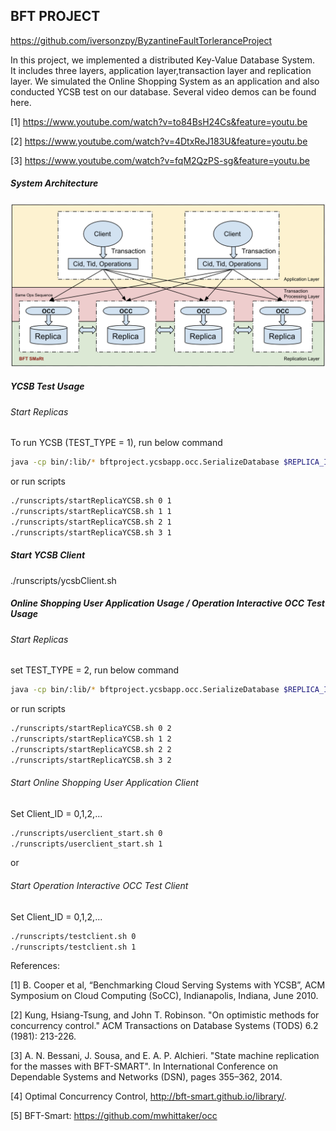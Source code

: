 ## BFT PROJECT
https://github.com/iversonzpy/ByzantineFaultTorleranceProject


In this project, we implemented a distributed Key-Value Database System.  
It includes three layers, application layer,transaction layer and replication layer.
We simulated the Online Shopping System as an application and also conducted YCSB test on our database.
Several video demos can be found here.

[1] https://www.youtube.com/watch?v=to84BsH24Cs&feature=youtu.be

[2] https://www.youtube.com/watch?v=4DtxReJ183U&feature=youtu.be

[3] https://www.youtube.com/watch?v=fqM2QzPS-sg&feature=youtu.be


##### System Architecture

![ImageOfStruture](https://raw.githubusercontent.com/iversonzpy/ByzantineFaultTorleranceProject/master/images/Structure.png)


##### YCSB Test Usage

###### Start Replicas

To run YCSB (TEST_TYPE = 1), run below command
```bash
java -cp bin/:lib/* bftproject.ycsbapp.occ.SerializeDatabase $REPLICA_INDEX $TEST_TYPE

```
or run scripts
```bash
./runscripts/startReplicaYCSB.sh 0 1
./runscripts/startReplicaYCSB.sh 1 1
./runscripts/startReplicaYCSB.sh 2 1
./runscripts/startReplicaYCSB.sh 3 1
```

##### Start YCSB Client

./runscripts/ycsbClient.sh


##### Online Shopping User Application Usage / Operation Interactive OCC Test Usage

###### Start Replicas

set TEST_TYPE = 2, run below command
```bash
java -cp bin/:lib/* bftproject.ycsbapp.occ.SerializeDatabase $REPLICA_INDEX $TEST_TYPE

```
or run scripts
```bash
./runscripts/startReplicaYCSB.sh 0 2
./runscripts/startReplicaYCSB.sh 1 2
./runscripts/startReplicaYCSB.sh 2 2
./runscripts/startReplicaYCSB.sh 3 2
```
###### Start Online Shopping User Application Client 
Set Client_ID = 0,1,2,...
```bash
./runscripts/userclient_start.sh 0
./runscripts/userclient_start.sh 1
```
or 
###### Start Operation Interactive OCC Test Client
Set Client_ID = 0,1,2,...
```bash
./runscripts/testclient.sh 0
./runscripts/testclient.sh 1
```

References: 

[1] B. Cooper et al, “Benchmarking Cloud Serving Systems with YCSB”, ACM Symposium on Cloud Computing (SoCC), Indianapolis, Indiana, June 2010.

[2] Kung, Hsiang-Tsung, and John T. Robinson. "On optimistic methods for concurrency control." ACM Transactions on Database Systems (TODS) 6.2 (1981): 213-226.

[3] A. N. Bessani, J. Sousa, and E. A. P. Alchieri. "State machine replication for the masses with BFT-SMART". In International Conference on Dependable Systems and Networks (DSN), pages 355–362, 2014.

[4] Optimal Concurrency Control, http://bft-smart.github.io/library/.

[5] BFT-Smart: https://github.com/mwhittaker/occ

